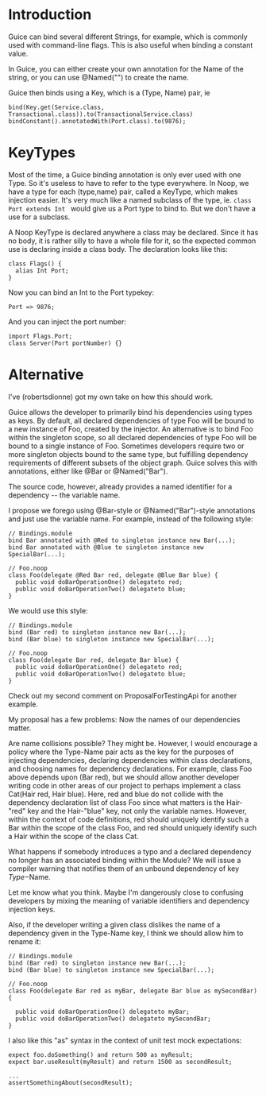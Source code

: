 # Introduction #

Guice can bind several different Strings, for example, which is commonly used with command-line flags. This is also useful when binding a constant value.

In Guice, you can either create your own annotation for the Name of the string, or you can use @Named("") to create the name.

Guice then binds using a Key, which is a (Type, Name) pair, ie
```
bind(Key.get(Service.class, Transactional.class)).to(TransactionalService.class)
bindConstant().annotatedWith(Port.class).to(9876);
```

# KeyTypes #

Most of the time, a Guice binding annotation is only ever used with one Type. So it's useless to have to refer to the type everywhere. In Noop, we have a type for each (type,name) pair, called a KeyType, which makes injection easier. It's very much like a named subclass of the type, ie. `class Port extends Int ` would give us a Port type to bind to. But we don't have a use for a subclass.

A Noop KeyType is declared anywhere a class may be declared. Since it has no body, it is rather silly to have a whole file for it, so the expected common use is declaring inside a class body. The declaration looks like this:

```
class Flags() {
  alias Int Port;
}
```

Now you can bind an Int to the Port typekey:
```
Port => 9876;
```
And you can inject the port number:
```
import Flags.Port;
class Server(Port portNumber) {}
```

# Alternative #
I've (robertsdionne) got my own take on how this should work.

Guice allows the developer to primarily bind his dependencies using types as keys.  By default, all declared dependencies of type Foo will be bound to a new instance of Foo, created by the injector.  An alternative is to bind Foo within the singleton scope, so all declared dependencies of type Foo will be bound to a single instance of Foo.  Sometimes developers require two or more singleton objects bound to the same type, but fulfilling dependency requirements of different subsets of the object graph.  Guice solves this with annotations, either like @Bar or @Named("Bar").

The source code, however, already provides a named identifier for a dependency -- the variable name.

I propose we forego using @Bar-style or @Named("Bar")-style annotations and just use the variable name.  For example, instead of the following style:
```
// Bindings.module
bind Bar annotated with @Red to singleton instance new Bar(...);
bind Bar annotated with @Blue to singleton instance new SpecialBar(...);

// Foo.noop
class Foo(delegate @Red Bar red, delegate @Blue Bar blue) {
  public void doBarOperationOne() delegateto red;
  public void doBarOperationTwo() delegateto blue;
}
```

We would use this style:
```
// Bindings.module
bind (Bar red) to singleton instance new Bar(...);
bind (Bar blue) to singleton instance new SpecialBar(...);

// Foo.noop
class Foo(delegate Bar red, delegate Bar blue) {
  public void doBarOperationOne() delegateto red;
  public void doBarOperationTwo() delegateto blue;
}
```

Check out my second comment on ProposalForTestingApi for another example.

My proposal has a few problems:
Now the names of our dependencies matter.

Are name collisions possible?
They might be.  However, I would encourage a policy where the Type-Name pair acts as the key for the purposes of injecting dependencies, declaring dependencies within class declarations, and choosing names for dependency declarations.  For example, class Foo above depends upon (Bar red), but we should allow another developer writing code in other areas of our project to perhaps implement a class Cat(Hair red, Hair blue).  Here, red and blue do not collide with the dependency declaration list of class Foo since what matters is the Hair-"red" key and the Hair-"blue" key, not only the variable names.  However, within the context of code definitions, red should uniquely identify such a Bar within the scope of the class Foo, and red should uniquely identify such a Hair within the scope of the class Cat.

What happens if somebody introduces a typo and a declared dependency no longer has an associated binding within the Module?
We will issue a compiler warning that notifies them of an unbound dependency of key $Type-$Name.

Let me know what you think.  Maybe I'm dangerously close to confusing developers by mixing the meaning of variable identifiers and dependency injection keys.

Also, if the developer writing a given class dislikes the name of a dependency given in the Type-Name key, I think we should allow him to rename it:
```
// Bindings.module
bind (Bar red) to singleton instance new Bar(...);
bind (Bar blue) to singleton instance new SpecialBar(...);

// Foo.noop
class Foo(delegate Bar red as myBar, delegate Bar blue as mySecondBar) {

  public void doBarOperationOne() delegateto myBar;
  public void doBarOperationTwo() delegateto mySecondBar;
}
```

I also like this "as" syntax in the context of unit test mock expectations:
```
expect foo.doSomething() and return 500 as myResult;
expect bar.useResult(myResult) and return 1500 as secondResult;

...
assertSomethingAbout(secondResult);
```